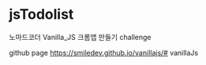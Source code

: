 # jsTodolist
노마드코더 Vanilla_JS 크롬앱 만들기 challenge

github page
https://smiledev.github.io/vanillajs/# vanillaJs
